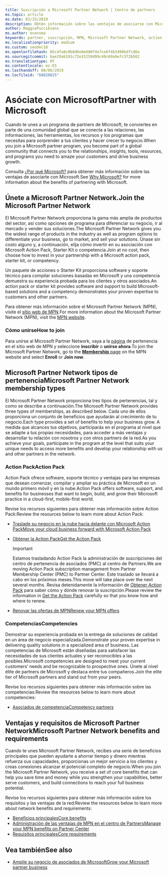 ```yaml
---
title: Suscripción a Microsoft Partner Network | Centro de partners
ms.topic: article
ms.date: 03/15/2019
description: Obtén información sobre las ventajas de asociarse con Microsoft. El Microsoft Partner Network proporciona la gama más amplia de productos del sector, así como opciones de programa para diferenciar su negocio, ir al mercado y vender sus soluciones.
author: MaggiePucciEvans
ms.author: evansma
keywords: partner, suscripción, MPN, Microsoft Partner Network, action pack, MAPS, suscripción a action pack, ventajas, ventajas de MPN, suscripción, silver, gold, competencias
ms.localizationpriority: medium
ms.custom: seodec18
ms.openlocfilehash: 85c4fa8c0b8d6e0e680f4e7ce6f4b3498bdfcd0a
ms.sourcegitcommit: bae29ab191c72e15259d99c40c69a9e7c3f2b502
ms.translationtype: HT
ms.contentlocale: es-ES
ms.lasthandoff: 08/06/2019
ms.locfileid: "68820625"
---
```

# <a name="partner-with-microsoft"></a><span data-ttu-id="9b265-105">Asóciate con Microsoft</span><span class="sxs-lookup"><span data-stu-id="9b265-105">Partner with Microsoft</span></span>

<span data-ttu-id="9b265-106">Cuando te unes a un programa de partners de Microsoft, te conviertes en parte de una comunidad global que se conecta a las relaciones, las informaciones, las herramientas, los recursos y los programas que necesitas para sorprender a tus clientes y hacer crecer tu negocio.</span><span class="sxs-lookup"><span data-stu-id="9b265-106">When you join a Microsoft partner program, you become part of a global community that connects you to the relationships, insights, tools, resources, and programs you need to amaze your customers and drive business growth.</span></span>

<span data-ttu-id="9b265-107">Consulta [¿Por qué Microsoft?](https://partner.microsoft.com/business-opportunities/why-microsoft) para obtener más información sobre las ventajas de asociarte con Microsoft.</span><span class="sxs-lookup"><span data-stu-id="9b265-107">See [Why Microsoft?](https://partner.microsoft.com/business-opportunities/why-microsoft) for more information about the benefits of partnering with Microsoft.</span></span> 

## <a name="join-the-microsoft-partner-network"></a><span data-ttu-id="9b265-108">Únete a Microsoft Partner Network.</span><span class="sxs-lookup"><span data-stu-id="9b265-108">Join the Microsoft Partner Network</span></span>

<!-- 12/5/18 The content below was copied and pasted directly from the Membership page of the MPN site (https://partner.microsoft.com/membership)-->

<span data-ttu-id="9b265-109">El Microsoft Partner Network proporciona la gama más amplia de productos del sector, así como opciones de programa para diferenciar su negocio, ir al mercado y vender sus soluciones.</span><span class="sxs-lookup"><span data-stu-id="9b265-109">The Microsoft Partner Network gives you the widest range of products in the industry as well as program options to differentiate your business, go to market, and sell your solutions.</span></span> <span data-ttu-id="9b265-110">Únase sin costo alguno y, a continuación, elija cómo invertir en su asociación con Microsoft Action Pack, Starter Kit o competencia.</span><span class="sxs-lookup"><span data-stu-id="9b265-110">Join at no cost, then choose how to invest in your partnership with a Microsoft action pack, starter kit, or competency.</span></span>

<span data-ttu-id="9b265-111">Un paquete de acciones o Starter Kit proporciona software y soporte técnico para compilar soluciones basadas en Microsoft y una competencia demuestra su experiencia probada para los clientes y otros asociados.</span><span class="sxs-lookup"><span data-stu-id="9b265-111">An action pack or starter kit provides software and support to build Microsoft-based solutions and a competency demonstrates your proven expertise to customers and other partners.</span></span>

<span data-ttu-id="9b265-112">Para obtener más información sobre el Microsoft Partner Network (MPN), visite el [sitio web de MPN](https://partner.microsoft.com/commercial).</span><span class="sxs-lookup"><span data-stu-id="9b265-112">For more information about the Microsoft Partner Network (MPN), visit the [MPN website](https://partner.microsoft.com/commercial).</span></span>

### <a name="how-to-join"></a><span data-ttu-id="9b265-113">Cómo unirse</span><span class="sxs-lookup"><span data-stu-id="9b265-113">How to join</span></span>

<span data-ttu-id="9b265-114">Para unirse al Microsoft Partner Network, vaya a la [ página](https://partner.microsoft.com/membership) de pertenencia en el sitio web de MPN y seleccione **inscribir** o **unirse ahora**.</span><span class="sxs-lookup"><span data-stu-id="9b265-114">To join the Microsoft Partner Network, go to the [**Membership** page](https://partner.microsoft.com/membership) on the MPN website and select **Enroll** or **Join now**.</span></span>

## <a name="microsoft-partner-network-membership-types"></a><span data-ttu-id="9b265-115">Microsoft Partner Network tipos de pertenencia</span><span class="sxs-lookup"><span data-stu-id="9b265-115">Microsoft Partner Network membership types</span></span>

<!-- 12/5/18 The content below was copied and pasted directly from the Membership pages of the MPN site (https://partner.microsoft.com/membership)-->

<span data-ttu-id="9b265-116">El Microsoft Partner Network proporciona tres tipos de pertenencias, tal y como se describe a continuación.</span><span class="sxs-lookup"><span data-stu-id="9b265-116">The Microsoft Partner Network provides three types of memberships, as described below.</span></span> <span data-ttu-id="9b265-117">Cada uno de ellos proporciona un conjunto de beneficios que ayudarán al crecimiento de tu negocio.</span><span class="sxs-lookup"><span data-stu-id="9b265-117">Each type provides a set of benefits to help your business grow.</span></span> <span data-ttu-id="9b265-118">A medida que alcances tus objetivos, participarás en el programa al nivel que se adapte a tus propias necesidades, para acceder a más ventajas y desarrollar tu relación con nosotros y con otros partners de la red.</span><span class="sxs-lookup"><span data-stu-id="9b265-118">As you achieve your goals, participate in the program at the level that suits your unique needs to access more benefits and develop your relationship with us and other partners in the network.</span></span>

### <a name="action-pack"></a><span data-ttu-id="9b265-119">Action Pack</span><span class="sxs-lookup"><span data-stu-id="9b265-119">Action Pack</span></span>

<span data-ttu-id="9b265-120">Action Pack ofrece software, soporte técnico y ventajas para las empresas que desean comenzar, compilar y ampliar su práctica de Microsoft en un mundo primero móvil y en la nube.</span><span class="sxs-lookup"><span data-stu-id="9b265-120">Action Pack offers software, support, and benefits for businesses that want to begin, build, and grow their Microsoft practice in a cloud-first, mobile-first world.</span></span> 

<span data-ttu-id="9b265-121">Revise los recursos siguientes para obtener más información sobre Action Pack:</span><span class="sxs-lookup"><span data-stu-id="9b265-121">Review the resources below to learn more about Action Pack:</span></span>

- [<span data-ttu-id="9b265-122">Traslade su negocio en la nube hacia delante con Microsoft Action Pack</span><span class="sxs-lookup"><span data-stu-id="9b265-122">Move your cloud business forward with Microsoft Action Pack</span></span>](https://partner.microsoft.com/membership/action-pack)
- [<span data-ttu-id="9b265-123">Obtener la Action Pack</span><span class="sxs-lookup"><span data-stu-id="9b265-123">Get the Action Pack</span></span>](mpn-get-action-pack.md)
  
    >[!IMPORTANT]
    ><span data-ttu-id="9b265-124">Estamos trasladando Action Pack la administración de suscripciones del centro de pertenencia de asociados (PMC) al centro de Partners.</span><span class="sxs-lookup"><span data-stu-id="9b265-124">We are moving Action Pack subscription management from Partner Membership Center (PMC) to Partner Center.</span></span> <span data-ttu-id="9b265-125">Este traslado se llevará a cabo en los próximos meses.</span><span class="sxs-lookup"><span data-stu-id="9b265-125">This move will take place over the next several months.</span></span> <span data-ttu-id="9b265-126">Revisa detenidamente la información de [Obtener Action Pack](mpn-get-action-pack.md) para saber cómo y dónde renovar la suscripción.</span><span class="sxs-lookup"><span data-stu-id="9b265-126">Please review the information in [Get the Action Pack](mpn-get-action-pack.md) carefully so that you know how and where to renew.</span></span>  

- [<span data-ttu-id="9b265-127">Renovar las ofertas de MPN</span><span class="sxs-lookup"><span data-stu-id="9b265-127">Renew your MPN offers</span></span>](renew-mpn-offers.md)

### <a name="competencies"></a><span data-ttu-id="9b265-128">Competencias</span><span class="sxs-lookup"><span data-stu-id="9b265-128">Competencies</span></span>

<span data-ttu-id="9b265-129">Demostrar su experiencia probada en la entrega de soluciones de calidad en un área de negocio especializada.</span><span class="sxs-lookup"><span data-stu-id="9b265-129">Demonstrate your proven expertise in delivering quality solutions in a specialized area of business.</span></span> <span data-ttu-id="9b265-130">Las competencias de Microsoft están diseñadas para satisfacer las necesidades de sus clientes actuales y ser reconocibles a las posibles.</span><span class="sxs-lookup"><span data-stu-id="9b265-130">Microsoft competencies are designed to meet your current customers’ needs and be recognizable to prospective ones.</span></span> <span data-ttu-id="9b265-131">Únete al nivel élite de partners de Microsoft y destaca entre tus compañeros.</span><span class="sxs-lookup"><span data-stu-id="9b265-131">Join the elite tier of Microsoft partners and stand out from your peers.</span></span>

<span data-ttu-id="9b265-132">Revise los recursos siguientes para obtener más información sobre las competencias:</span><span class="sxs-lookup"><span data-stu-id="9b265-132">Review the resources below to learn more about competencies:</span></span>

- [<span data-ttu-id="9b265-133">Asociados de competencia</span><span class="sxs-lookup"><span data-stu-id="9b265-133">Competency partners</span></span>](https://partner.microsoft.com/membership/competencies)

## <a name="microsoft-partner-network-benefits-and-requirements"></a><span data-ttu-id="9b265-134">Ventajas y requisitos de Microsoft Partner Network</span><span class="sxs-lookup"><span data-stu-id="9b265-134">Microsoft Partner Network benefits and requirements</span></span>

<span data-ttu-id="9b265-135">Cuando te unes Microsoft Partner Network, recibes una serie de beneficios principales que pueden ayudarte a ahorrar tiempo y dinero mientras refuerza sus capacidades, proporcionas un mejor servicio a los clientes y creas conexiones alcanzar el potencial completo de negocio.</span><span class="sxs-lookup"><span data-stu-id="9b265-135">When you join the Microsoft Partner Network, you receive a set of core benefits that can help you save time and money while you strengthen your capabilities, better serve customers, and build connections to reach your full business potential.</span></span>

<span data-ttu-id="9b265-136">Revise los recursos siguientes para obtener más información sobre los requisitos y las ventajas de la red:</span><span class="sxs-lookup"><span data-stu-id="9b265-136">Review the resources below to learn more about network benefits and requirements:</span></span>

- [<span data-ttu-id="9b265-137">Beneficios principales</span><span class="sxs-lookup"><span data-stu-id="9b265-137">Core benefits</span></span>](https://partner.microsoft.com/membership/core-benefits#simple-tab-content-1)
- [<span data-ttu-id="9b265-138">Administración de las ventajas de MPN en el centro de Partners</span><span class="sxs-lookup"><span data-stu-id="9b265-138">Manage your MPN benefits on Partner Center</span></span>](manage-your-partner-network-benefits.md)
- [<span data-ttu-id="9b265-139">Requisitos principales</span><span class="sxs-lookup"><span data-stu-id="9b265-139">Core requirements</span></span>](https://partner.microsoft.com/membership/core-benefits#simple-tab-content-2)

## <a name="see-also"></a><span data-ttu-id="9b265-140">Vea también</span><span class="sxs-lookup"><span data-stu-id="9b265-140">See also</span></span>
- [<span data-ttu-id="9b265-141">Amplíe su negocio de asociados de Microsoft</span><span class="sxs-lookup"><span data-stu-id="9b265-141">Grow your Microsoft partner business</span></span>](grow-your-business.md)
